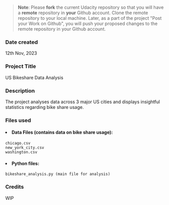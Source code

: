 > **Note**: Please **fork** the current Udacity repository so that you will have a **remote** repository in **your** Github account. Clone the remote repository to your local machine. Later, as a part of the project "Post your Work on Github", you will push your proposed changes to the remote repository in your Github account.

### Date created

12th Nov, 2023

### Project Title

US Bikeshare Data Analysis

### Description

The project analyses data across 3 major US cities and displays insightful statistics regarding bike share usage.

### Files used

#### <li>Data Files (contains data on bike share usage):</li>

```
chicago.csv
new_york_city.csv
washington.csv
```

#### <li>Python files:</li>

```
bikeshare_analysis.py (main file for analysis)
```

### Credits

WIP

